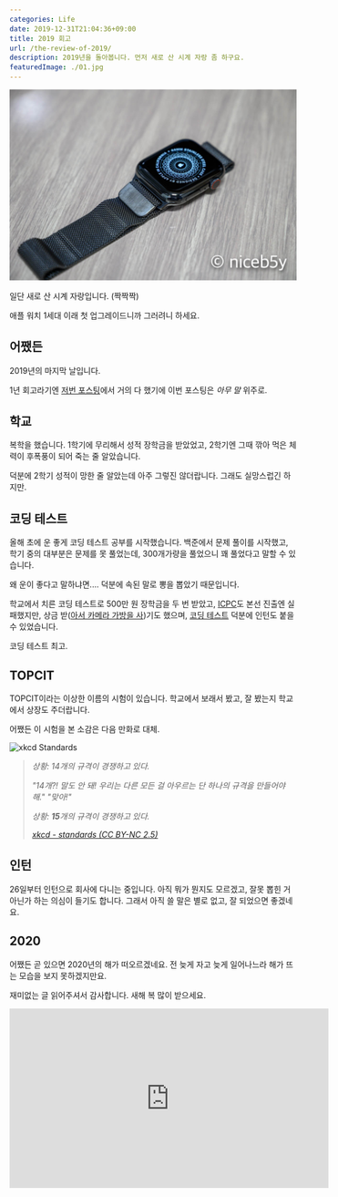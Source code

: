 ```yaml
---
categories: Life
date: 2019-12-31T21:04:36+09:00
title: 2019 회고
url: /the-review-of-2019/
description: 2019년을 돌아봅니다. 먼저 새로 산 시계 자랑 좀 하구요.
featuredImage: ./01.jpg
---
```


![Apple Watch 5](01.jpg)

일단 새로 산 시계 자랑입니다. (짝짝짝)

애플 워치 1세대 이래 첫 업그레이드니까 그러려니 하세요.

## 어쨌든

2019년의 마지막 날입니다.

1년 회고라기엔 [저번 포스팅](/the-end-of-third-grade/)에서 거의 다 했기에 이번 포스팅은 _아무 말_ 위주로.

## 학교

복학을 했습니다. 1학기에 무리해서 성적 장학금을 받았었고, 2학기엔 그때 깎아 먹은 체력이 후폭풍이 되어 죽는 줄 알았습니다.

덕분에 2학기 성적이 망한 줄 알았는데 아주 그렇진 않더랍니다. 그래도 실망스럽긴 하지만.

## 코딩 테스트

올해 초에 운 좋게 코딩 테스트 공부를 시작했습니다. 백준에서 문제 풀이를 시작했고, 학기 중의 대부분은 문제를 못 풀었는데, 300개가량을 풀었으니 꽤 풀었다고 말할 수 있습니다.

왜 운이 좋다고 말하냐면.... 덕분에 속된 말로 뽕을 뽑았기 때문입니다.

학교에서 치른 코딩 테스트로 500만 원 장학금을 두 번 받았고, [ICPC](/acm-icpc-2019-preliminary-contest-review/)도 본선 진출엔 실패했지만, 상금 받([아서 카메라 가방을 사](/new-camera-bag/))기도 했으며, [코딩 테스트](/2019-kakao-developer-winter-internship-solution/) 덕분에 인턴도 붙을 수 있었습니다.

코딩 테스트 최고.

## TOPCIT

TOPCIT이라는 이상한 이름의 시험이 있습니다. 학교에서 보래서 봤고, 잘 봤는지 학교에서 상장도 주더랍니다.

어쨌든 이 시험을 본 소감은 다음 만화로 대체.

![xkcd Standards](https://imgs.xkcd.com/comics/standards.png)

<blockquote>
  <em>
    <p>상황: 14개의 규격이 경쟁하고 있다.</p>
    <p>"14개?! 말도 안 돼! 우리는 다른 모든 걸 아우르는 단 하나의 규격을 만들어야해." "맞아!"</p>
    <p>상황: <strong>15</strong>개의 규격이 경쟁하고 있다.</p>
    <a href="https://xkcd.com/927/">
      xkcd - standards (CC BY-NC 2.5)
    </a>
  </em>
</blockquote>

## 인턴

26일부터 인턴으로 회사에 다니는 중입니다. 아직 뭐가 뭔지도 모르겠고, 잘못 뽑힌 거 아닌가 하는 의심이 들기도 합니다. 그래서 아직 쓸 말은 별로 없고, 잘 되었으면 좋겠네요.

## 2020

어쨌든 곧 있으면 2020년의 해가 떠오르겠네요. 전 늦게 자고 늦게 일어나느라 해가 뜨는 모습을 보지 못하겠지만요.

재미없는 글 읽어주셔서 감사합니다. 새해 복 많이 받으세요.

<iframe width="560" height="315" src="https://www.youtube.com/embed/yDCfuQLPhyY" frameborder="0" allow="accelerometer; autoplay; encrypted-media; gyroscope; picture-in-picture" allowfullscreen></iframe>
